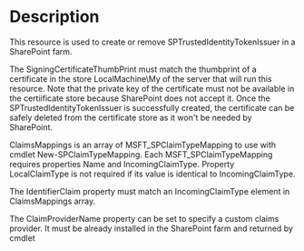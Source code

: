 ﻿# Description

This resource is used to create or remove SPTrustedIdentityTokenIssuer in a
SharePoint farm.

The SigningCertificateThumbPrint must match the thumbprint of a certificate in
the store LocalMachine\My of the server that will run this resource.
Note that the private key of the certificate must not be available in the
certiificate store because SharePoint does not accept it.
Once the SPTrustedIdentityTokenIssuer is successfully created, the certificate
can be safely deleted from the certificate store as it won't be needed by
SharePoint.

ClaimsMappings is an array of MSFT_SPClaimTypeMapping to use with cmdlet
New-SPClaimTypeMapping. Each MSFT_SPClaimTypeMapping requires properties Name
and IncomingClaimType. Property LocalClaimType is not required if its value is
identical to IncomingClaimType.

The IdentifierClaim property must match an IncomingClaimType element in
ClaimsMappings array.

The ClaimProviderName property can be set to specify a custom claims provider.
It must be already installed in the SharePoint farm and returned by cmdlet
